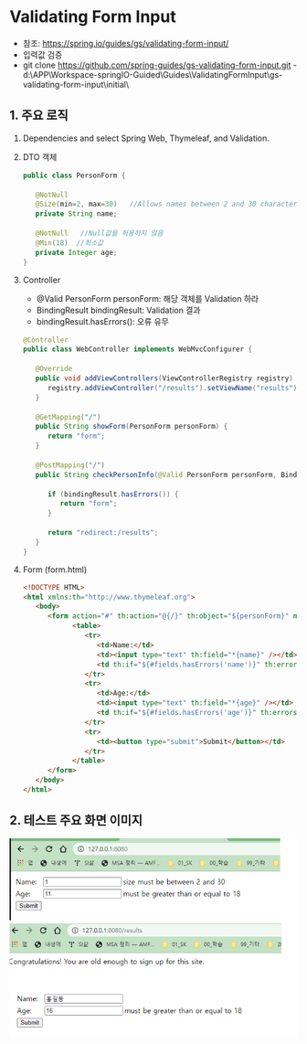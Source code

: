<style>
.burk {
    background-color: red;
    color: yellow;
    display:inline-block;
}
</style>
# Validating Form Input
- 참조: https://spring.io/guides/gs/validating-form-input/
- 입력값 검증
- git clone https://github.com/spring-guides/gs-validating-form-input.git
-d:\APP\Workspace-springIO-Guided\Guides\ValidatingFormInput\gs-validating-form-input\initial\

## 1. 주요 로직

1.  Dependencies and select Spring Web, Thymeleaf, and Validation.
2.  DTO 객체
      ```java
      public class PersonForm {

         @NotNull
         @Size(min=2, max=30)   //Allows names between 2 and 30 characters long.
         private String name;

         @NotNull   //Null값을 허용하지 않음
         @Min(18)  //최소값
         private Integer age;
      }
      ```
3. Controller
   - @Valid PersonForm personForm: 해당 객체를 Validation 하라
   - BindingResult bindingResult: Validation  결과
   - bindingResult.hasErrors(): 오류 유무
   ```java
   @Controller
   public class WebController implements WebMvcConfigurer {

      @Override
      public void addViewControllers(ViewControllerRegistry registry) {
         registry.addViewController("/results").setViewName("results");
      }

      @GetMapping("/")
      public String showForm(PersonForm personForm) {
         return "form";
      }

      @PostMapping("/")
      public String checkPersonInfo(@Valid PersonForm personForm, BindingResult bindingResult) {

         if (bindingResult.hasErrors()) {
            return "form";
         }

         return "redirect:/results";
      }
   }
   ```

4. Form (form.html)
      ```html
      <!DOCTYPE HTML>
      <html xmlns:th="http://www.thymeleaf.org">
         <body>
            <form action="#" th:action="@{/}" th:object="${personForm}" method="post">
                  <table>
                     <tr>
                        <td>Name:</td>
                        <td><input type="text" th:field="*{name}" /></td>
                        <td th:if="${#fields.hasErrors('name')}" th:errors="*{name}">Name Error</td>
                     </tr>
                     <tr>
                        <td>Age:</td>
                        <td><input type="text" th:field="*{age}" /></td>
                        <td th:if="${#fields.hasErrors('age')}" th:errors="*{age}">Age Error</td>
                     </tr>
                     <tr>
                        <td><button type="submit">Submit</button></td>
                     </tr>
                  </table>
            </form>
         </body>
      </html>
      ```

## 2. 테스트 주요 화면 이미지

![](images/validation-01.png)
